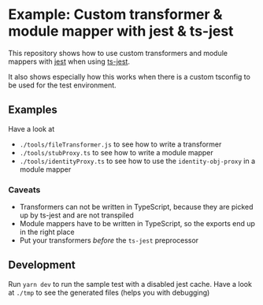 # Example: Custom transformer & module mapper with jest & ts-jest

This repository shows how to use custom transformers and module mappers with [jest](https://facebook.github.io/jest/) when using [ts-jest](https://github.com/kulshekhar/ts-jest).

It also shows especially how this works when there is a custom tsconfig to be used for the test environment.

## Examples

Have a look at
* `./tools/fileTransformer.js` to see how to write a transformer
* `./tools/stubProxy.ts` to see how to write a module mapper
* `./tools/identityProxy.ts` to see how to use the `identity-obj-proxy` in a module mapper

### Caveats
* Transformers can not be written in TypeScript, because they are picked up by ts-jest and are not transpiled
* Module mappers have to be written in TypeScript, so the exports end up in the right place
* Put your transformers *before* the `ts-jest` preprocessor

## Development

Run `yarn dev` to run the sample test with a disabled jest cache. Have a look at `./tmp` to see the generated files (helps you with debugging)